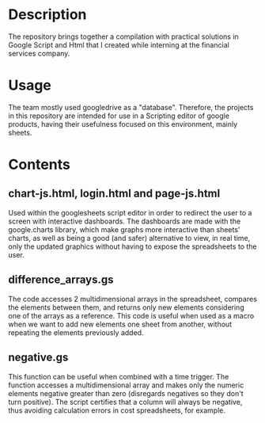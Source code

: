 # Description

The repository brings together a compilation with practical solutions in Google Script and Html
that I created while interning at the financial services company.

# Usage

The team mostly used googledrive as a "database".
Therefore, the projects in this repository are intended for use in a Scripting editor
of google products, having their usefulness focused on this environment, mainly sheets.

# Contents

## chart-js.html, login.html and page-js.html
 Used within the googlesheets script editor in order to redirect
 the user to a screen with interactive dashboards. The dashboards are made with the google.charts library, which make
 graphs more interactive than sheets' charts, as well as being a good (and safer) alternative to view,
 in real time, only the updated graphics without having to expose the spreadsheets to the user.
 
## difference_arrays.gs
 The code accesses 2 multidimensional arrays in the spreadsheet, compares the elements between them,
 and returns only new elements considering one of the arrays as a reference.
 This code is useful when used as a macro when we want to add new elements
 one sheet from another, without repeating the elements previously added.

## negative.gs
 This function can be useful when combined with a time trigger.
 The function accesses a multidimensional array and makes only the numeric elements negative
 greater than zero (disregards negatives so they don't turn positive). The script certifies
 that a column will always be negative, thus avoiding calculation errors in cost spreadsheets, for example.
 








